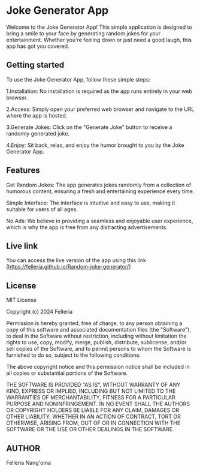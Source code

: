 # Joke Generator App

Welcome to the Joke Generator App! This simple application is designed to bring a smile to your face by generating random jokes for your entertainment. Whether you're feeling down or just need a good laugh, this app has got you covered.

## Getting started 
To use the Joke Generator App, follow these simple steps:

1.Installation: No installation is required as the app runs entirely in your web browser.

2.Access: Simply open your preferred web browser and navigate to the URL where the app is hosted.

3.Generate Jokes: Click on the "Generate Joke" button to receive a randomly generated joke.

4.Enjoy: Sit back, relax, and enjoy the humor brought to you by the Joke Generator App.

## Features

Get Random Jokes: The app generates jokes randomly from a collection of humorous content, ensuring a fresh and entertaining experience every time.

Simple Interface: The interface is intuitive and easy to use, making it suitable for users of all ages.

No Ads: We believe in providing a seamless and enjoyable user experience, which is why the app is free from any distracting advertisements.

## Live link
You can access the live version of the app using this link
[https://felleria.github.io/Random-joke-generator/]

## License
MIT License

Copyright (c) 2024 Felleria

Permission is hereby granted, free of charge, to any person obtaining a copy
of this software and associated documentation files (the "Software"), to deal
in the Software without restriction, including without limitation the rights
to use, copy, modify, merge, publish, distribute, sublicense, and/or sell
copies of the Software, and to permit persons to whom the Software is
furnished to do so, subject to the following conditions:

The above copyright notice and this permission notice shall be included in all
copies or substantial portions of the Software.

THE SOFTWARE IS PROVIDED "AS IS", WITHOUT WARRANTY OF ANY KIND, EXPRESS OR
IMPLIED, INCLUDING BUT NOT LIMITED TO THE WARRANTIES OF MERCHANTABILITY,
FITNESS FOR A PARTICULAR PURPOSE AND NONINFRINGEMENT. IN NO EVENT SHALL THE
AUTHORS OR COPYRIGHT HOLDERS BE LIABLE FOR ANY CLAIM, DAMAGES OR OTHER
LIABILITY, WHETHER IN AN ACTION OF CONTRACT, TORT OR OTHERWISE, ARISING FROM,
OUT OF OR IN CONNECTION WITH THE SOFTWARE OR THE USE OR OTHER DEALINGS IN THE
SOFTWARE.

## AUTHOR
Felleria Nang'oma